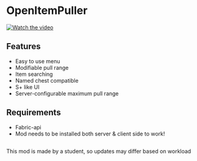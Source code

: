 # OpenItemPuller

[![Watch the video](https://img.youtube.com/vi/pHaO0sO9Cjo/maxresdefault.jpg)](https://youtu.be/pHaO0sO9Cjo)

## Features
- Easy to use menu
- Modifiable pull range
- Item searching
- Named chest compatible
- S+ like UI
- Server-configurable maximum pull range

## Requirements
- Fabric-api
- Mod needs to be installed both server & client side to work!

## 
This mod is made by a student, so updates may differ based on workload

